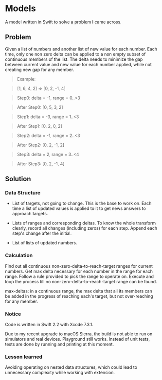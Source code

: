 # Models
A model written in Swift to solve a problem I came across.

## Problem

Given a list of numbers and another list of new value for each number. Each time, only one non zero delta can be applied to a non empty subset of continuous members of the list. The delta needs to minimize the gap between current value and new value for each number applied, while not creating new gap for any member.

>Example:

>[1, 6, 4, 2] => [0, 2, -1, 4]

>Step0: delta = -1, range = 0..<3

>After Step0: [0, 5, 3, 2]

>Step1: delta = -3, range = 1..<3

>After Step1: [0, 2, 0, 2]

>Step2: delta = -1, range = 2..<3

>After Step2: [0, 2, -1, 2]

>Step3: delta = 2, range = 3..<4

>After Step3: [0, 2, -1, 4]

## Solution

### Data Structure

* List of targets, not going to change. This is the base to work on. Each time a list of updated values is applied to it to get news answers to approach targets.

* Lists of ranges and corresponding deltas. To know the whole transform clearly, record all changes (including zeros) for each step. Append each step's change after the initial.

* List of lists of updated numbers.

### Calculation

Find out all continuous non-zero-delta-to-reach-target ranges for current numbers. Get max delta necessary for each number in the range for each range. Follow a rule provided to pick the range to operate on. Execute and loop the process till no non-zero-delta-to-reach-target range can be found.

max-deltas: in a continuous range, the max delta that all its members can be added in the progress of reaching each's target, but not over-reaching for any member.

### Notice

Code is written in Swift 2.2 with Xcode 7.3.1.

Due to my recent upgrade to macOS Sierra, the build is not able to run on simulators and real devices. Playground still works. Instead of unit tests, tests are done by running and printing at this moment.

### Lesson learned

Avoiding operating on nested data structures, which could lead to unnecessary complexity while working with extension.
